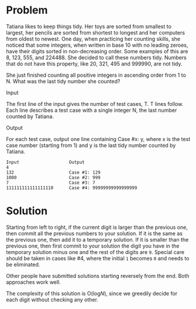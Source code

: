 # Problem

Tatiana likes to keep things tidy. Her toys are sorted from smallest to largest, her pencils are sorted from shortest to longest and her computers from oldest to newest. One day, when practicing her counting skills, she noticed that some integers, when written in base 10 with no leading zeroes, have their digits sorted in non-decreasing order. Some examples of this are 8, 123, 555, and 224488. She decided to call these numbers tidy. Numbers that do not have this property, like 20, 321, 495 and 999990, are not tidy.

She just finished counting all positive integers in ascending order from 1 to N. What was the last tidy number she counted?

Input

The first line of the input gives the number of test cases, T. T lines follow. Each line describes a test case with a single integer N, the last number counted by Tatiana.

Output

For each test case, output one line containing Case #x: y, where x is the test case number (starting from 1) and y is the last tidy number counted by Tatiana.

```
Input					Output
4						
132						Case #1: 129
1000					Case #2: 999
7						Case #3: 7
111111111111111110		Case #4: 99999999999999999
```

# Solution

Starting from left to right, if the current digit is larger than the previous one, then commit all the previous numbers to your solution. If it is the same as the previous one, then add it to a temporary solution. If it is smaller than the previous one, then first commit to your solution the digit you have in the temporary solution minus one and the rest of the digits are `9`. Special care should be taken in cases like #4, where the initial `1` becomes `0` and needs to be eliminated.

Other people have submitted solutions starting reversely from the end. Both approaches work well.

The complexity of this solution is O(log*N*), since we greedily decide for each digit without checking any other.

